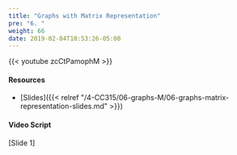 ```yaml
---
title: "Graphs with Matrix Representation"
pre: "6. "
weight: 66
date: 2019-02-04T10:53:26-05:00
---
```


{{< youtube zcCtPamophM >}}

#### Resources
* [Slides]({{< relref "/4-CC315/06-graphs-M/06-graphs-matrix-representation-slides.md" >}})

#### Video Script

[Slide 1]